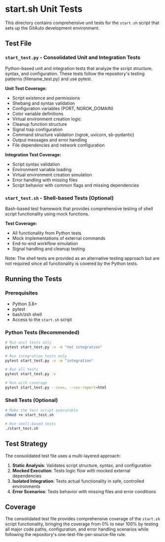 # start.sh Unit Tests

This directory contains comprehensive unit tests for the `start.sh` script that sets up the GitAuto development environment.

## Test File

### `start_test.py` - Consolidated Unit and Integration Tests

Python-based unit and integration tests that analyze the script structure, syntax, and configuration. These tests follow the repository's testing patterns (filename_test.py) and use pytest.

**Unit Test Coverage:**
- Script existence and permissions
- Shebang and syntax validation
- Configuration variables (PORT, NGROK_DOMAIN)
- Color variable definitions
- Virtual environment creation logic
- Cleanup function structure
- Signal trap configuration
- Command structure validation (ngrok, uvicorn, sb-pydantic)
- Output messages and error handling
- File dependencies and network configuration

**Integration Test Coverage:**
- Script syntax validation
- Environment variable loading
- Virtual environment creation simulation
- Error handling with missing files
- Script behavior with common flags and missing dependencies

### `start_test.sh` - Shell-based Tests (Optional)

Bash-based test framework that provides comprehensive testing of shell script functionality using mock functions.

**Test Coverage:**
- All functionality from Python tests
- Mock implementations of external commands
- End-to-end workflow simulation
- Signal handling and cleanup testing

Note: The shell tests are provided as an alternative testing approach but are not required since all functionality is covered by the Python tests.

## Running the Tests

### Prerequisites

- Python 3.8+
- pytest
- bash/zsh shell
- Access to the `start.sh` script

### Python Tests (Recommended)

```bash
# Run unit tests only
pytest start_test.py -v -m "not integration"

# Run integration tests only
pytest start_test.py -v -m "integration"

# Run all tests
pytest start_test.py -v

# Run with coverage
pytest start_test.py --cov=. --cov-report=html
```

### Shell Tests (Optional)

```bash
# Make the test script executable
chmod +x start_test.sh

# Run shell-based tests
./start_test.sh
```

## Test Strategy

The consolidated test file uses a multi-layered approach:

1. **Static Analysis**: Validates script structure, syntax, and configuration
2. **Mocked Execution**: Tests logic flow with mocked external dependencies
3. **Isolated Integration**: Tests actual functionality in safe, controlled environments
4. **Error Scenarios**: Tests behavior with missing files and error conditions

## Coverage

The consolidated test file provides comprehensive coverage of the `start.sh` script functionality, bringing the coverage from 0% to near 100% by testing all major code paths, configuration, and error handling scenarios while following the repository's one-test-file-per-source-file rule.
